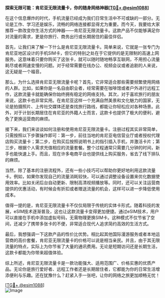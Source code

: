**探索无限可能：肯尼亚无限流量卡，你的随身网络神器[[TG💪+ @esim1088](https://t.me/s/esim1088)]**

在这个信息爆炸的时代，手机流量已经成为我们日常生活中不可或缺的一部分。无论是工作、学习还是娱乐，流畅的网络连接都显得尤为重要。而今天，我要给大家推荐一款改变你生活方式的神器——肯尼亚无限流量卡。这款产品不仅能够满足你对流量的需求，更是你旅行、商务出行或长期居住的最佳伴侣。

首先，让我们来了解一下什么是肯尼亚无限流量卡。简单来说，它就是一张专门为肯尼亚地区设计的手机SIM卡，但它的特别之处在于它提供的是无限制的高速上网服务。这意味着只要你购买了这张卡，就可以随时随地畅享互联网，不用担心流量耗尽或者网速变慢的问题。对于经常需要在线办公、视频会议或者追剧的人来说，这无疑是一个福音。

那么，为什么选择肯尼亚无限流量卡呢？首先，它非常适合那些需要频繁使用网络的人群。比如，如果你是一名自由职业者，经常需要在咖啡馆或者户外进行远程工作，这款流量卡就能确保你始终拥有稳定的网络支持。其次，对于喜欢旅行的朋友来说，这款卡也非常实用。在肯尼亚这样一个充满自然美景和文化魅力的国家，无论是拍摄照片、上传社交媒体还是查找旅行路线，都能让你轻松应对各种场景。此外，对于计划长期居住在肯尼亚的外籍人士而言，这款卡也提供了极大的便利，避免了更换运营商的麻烦。

接下来，我们来谈谈如何注册和使用肯尼亚无限流量卡。注册过程其实非常简单，只需按照以下步骤操作即可：第一步，前往当地的肯尼亚电信营业厅或者授权代理店购买流量卡；第二步，在购买后按照说明书上的指引插入手机，并激活卡片；第三步，根据个人需求充值相应的流量套餐。整个过程通常只需要几分钟的时间，新手也能快速上手。而且，现在许多电商平台也提供线上购买服务，省去了线下排队的麻烦。

当然，除了基本的注册流程外，还有一些小技巧可以帮助你更好地利用这款流量卡。例如，如果你发现自己的流量消耗较快，可以通过调整设备设置来优化数据使用效率。比如关闭后台自动更新、限制高清视频播放等。同时，还可以关注运营商提供的优惠活动，有时候会有折扣或者赠送流量的机会，这样可以进一步降低使用成本。

值得一提的是，肯尼亚无限流量卡不仅仅局限于传统的实体卡形式。随着科技的发展，eSIM技术逐渐普及，这也让这款流量卡变得更加便捷。通过eSIM技术，用户可以直接在手机中添加虚拟号码，无需物理更换SIM卡。这种模式不仅节省了空间，还减少了携带多张卡的不便，非常适合现代人追求简约高效的生活方式。

最后，我想强调一下这款产品的性价比优势。相比起其他国际漫游服务或者本地运营商的高价套餐，肯尼亚无限流量卡的价格可以说是相当亲民。并且，由于其无限流量的特点，实际上为你节省了大量的通讯费用。无论是短期访问还是长期生活，这款卡都能为你带来超值体验。

综上所述，肯尼亚无限流量卡是一款功能强大、适用范围广、价格实惠的优质产品。无论你是旅行爱好者、远程工作者还是长期居住者，它都能为你的日常生活增添便利与乐趣。还在犹豫什么？赶紧入手一张吧，让你的网络之旅更加顺畅无忧！

[[TG💪+ @esim1088](https://t.me/s/esim1088)]  
![Image](https://i.postimg.cc/4NQfJmqS/Snipaste-2025-05-13-00-14-12.png)